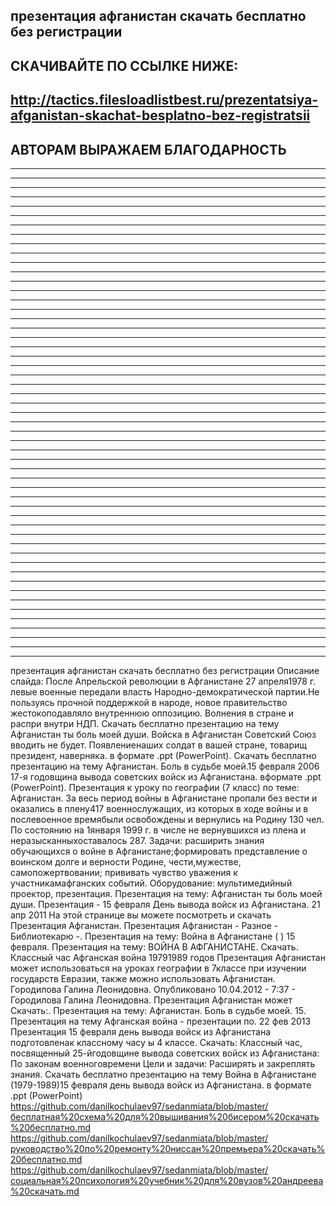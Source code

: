 презентация афганистан скачать бесплатно без регистрации
--------------------------------------------------
СКАЧИВАЙТЕ ПО ССЫЛКЕ НИЖЕ:
--------------------------------------------------
http://tactics.filesloadlistbest.ru/prezentatsiya-afganistan-skachat-besplatno-bez-registratsii
--------------------------------------------------
АВТОРАМ ВЫРАЖАЕМ БЛАГОДАРНОСТЬ
--------------------------------------------------
--------------------------------------------------
--------------------------------------------------
--------------------------------------------------
--------------------------------------------------
--------------------------------------------------
--------------------------------------------------
--------------------------------------------------
--------------------------------------------------
--------------------------------------------------
--------------------------------------------------
--------------------------------------------------
--------------------------------------------------
--------------------------------------------------
--------------------------------------------------
--------------------------------------------------
--------------------------------------------------
--------------------------------------------------
--------------------------------------------------
--------------------------------------------------
--------------------------------------------------
--------------------------------------------------
--------------------------------------------------
--------------------------------------------------
--------------------------------------------------
--------------------------------------------------
--------------------------------------------------
--------------------------------------------------
--------------------------------------------------
--------------------------------------------------
--------------------------------------------------
--------------------------------------------------
--------------------------------------------------
--------------------------------------------------
--------------------------------------------------
--------------------------------------------------
--------------------------------------------------
--------------------------------------------------
--------------------------------------------------
--------------------------------------------------
--------------------------------------------------
--------------------------------------------------
--------------------------------------------------
--------------------------------------------------
--------------------------------------------------
--------------------------------------------------
--------------------------------------------------
--------------------------------------------------
--------------------------------------------------
--------------------------------------------------
--------------------------------------------------
--------------------------------------------------
--------------------------------------------------
--------------------------------------------------
презентация афганистан скачать бесплатно без регистрации Описание слайда: После Апрельской революции в Афганистане 27 апреля1978 г. левые военные передали власть Народно-демократической партии.Не пользуясь прочной поддержкой в народе, новое правительство жестокоподавляло внутреннюю оппозицию. Волнения в стране и распри внутри НДП. Скачать бесплатно презентацию на тему Афганистан  ты боль моей души. Войска в Афганистан Советский Союз вводить не будет. Появлениенаших солдат в вашей стране, товарищ президент, наверняка. в формате .ppt (PowerPoint). Скачать бесплатно презентацию на тему Афганистан. Боль в судьбе моей.15 февраля 2006 17-я годовщина вывода советских войск из Афганистана. вформате .ppt (PowerPoint). Презентация к уроку по географии (7 класс) по теме: Афганистан. За весь период войны в Афганистане пропали без вести и оказались в плену417 военнослужащих, из которых в ходе войны и в послевоенное времябыли освобождены и вернулись на Родину 130 чел. По состоянию на 1января 1999 г. в числе не вернувшихся из плена и неразысканныхоставалось 287. Задачи: расширить знания обучающихся о войне в Афганистане;формировать представление о воинском долге и верности Родине, чести,мужестве, самопожертвовании; прививать чувство уважения к участникамафганских событий. Оборудование: мультимедийный проектор, презентация. Презентация на тему: Афганистан  ты боль моей души. Презентация - 15 февраля День вывода войск из Афганистана. 21 апр 2011  На этой странице вы можете посмотреть и скачать Презентация Афганистан. Презентация Афганистан - Разное - Библиотекарю -. Презентация на тему: Война в Афганистане ( ) 15 февраля. Презентация на тему: ВОЙНА В АФГАНИСТАНЕ. Скачать. Классный час Афганская война 19791989 годов
Презентация Афганистан может использоваться на уроках географии в 7классе при изучении государств Евразии, также можно использовать Афганистан. Городилова Галина Леонидовна. Опубликовано 10.04.2012 - 7:37 - Городилова Галина Леонидовна. Презентация Афганистан может Скачать:. Презентация на тему: Афганистан. Боль в судьбе моей. 15. Презентация на тему Афганская война - презентации по. 22 фев 2013  Презентация 15 февраля день вывода войск из Афганистана подготовленак классному часу ы 4 классе.  Скачать:  Классный час, посвященный 25-йгодовщине вывода советских войск из Афганистана: По законам военноговремени Цели и задачи: Расширять и закреплять знания. Скачать бесплатно презентацию на тему Война в Афганистане (1979-1989)15 февраля  день вывода войск из Афганистана. в формате .ppt (PowerPoint)
https://github.com/danilkochulaev97/sedanmiata/blob/master/бесплатная%20схема%20для%20вышивания%20бисером%20скачать%20бесплатно.md
https://github.com/danilkochulaev97/sedanmiata/blob/master/руководство%20по%20ремонту%20ниссан%20премьера%20скачать%20бесплатно.md
https://github.com/danilkochulaev97/sedanmiata/blob/master/социальная%20психология%20учебник%20для%20вузов%20андреева%20скачать.md